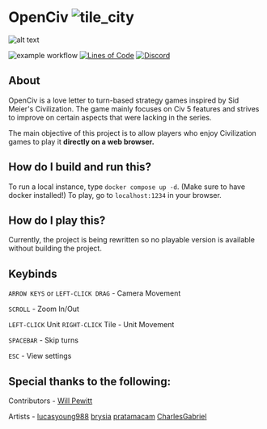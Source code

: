 # OpenCiv ![tile_city](https://github.com/rhin123/OpenCiv/blob/master/client/assets/archive/tile_city.png?raw=true)

![alt text](https://github.com/rhin123/OpenCiv/blob/master/meta/screenshots/new_ui_2.png?raw=true)

![example workflow](https://github.com/rhin123/OpenCiv/actions/workflows/build.yml/badge.svg)
[![Lines of Code](https://sonarcloud.io/api/project_badges/measure?project=rhin123_OpenCiv&metric=ncloc)](https://sonarcloud.io/summary/new_code?id=rhin123_OpenCiv)
[![Discord](https://img.shields.io/discord/925176383792087081.svg?logo=discord&logoColor=white&logoWidth=20&labelColor=7289DA&label=Discord&color=17cf48)](https://discord.gg/WFteeen5fu)

## About

OpenCiv is a love letter to turn-based strategy games inspired by Sid Meier's Civilization. The game mainly focuses on Civ 5 features and strives to improve on certain aspects that were lacking in the series.


The main objective of this project is to allow players who enjoy Civilization games to play it **directly on a web browser.**

## How do I build and run this?

To run a local instance, type `docker compose up -d`. (Make sure to have docker installed!)
To play, go to `localhost:1234` in your browser.

## How do I play this?

Currently, the project is being rewritten so no playable version is available without building the project.

## Keybinds

`ARROW KEYS` or `LEFT-CLICK DRAG` - Camera Movement

`SCROLL` - Zoom In/Out

`LEFT-CLICK` Unit `RIGHT-CLICK` Tile - Unit Movement

`SPACEBAR` - Skip turns

`ESC` - View settings

## Special thanks to the following:

Contributors -
[Will Pewitt](https://github.com/willpewitt)

Artists -
[lucasyoung988](https://www.fiverr.com/lucasyoung988?source=order_page_summary_seller_link)
[brysia](https://www.fiverr.com/brysia?source=order_page_summary_seller_link)
[pratamacam](https://www.fiverr.com/pratamacam?source=order_page_summary_seller_link)
[CharlesGabriel](https://opengameart.org/content/10-basic-message-boxes)
